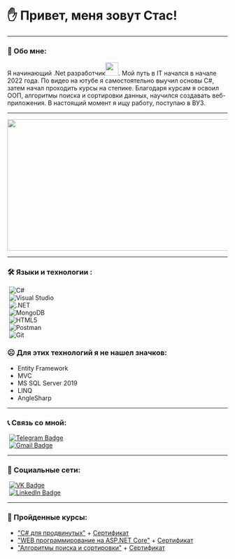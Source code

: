 # ✋ Привет, меня зовут Стас!

---

### 📄 Обо мне:

Я начинающий .Net разработчик<img src="https://media.giphy.com/media/WUlplcMpOCEmTGBtBW/giphy.gif" width="30px">. Мой путь в IT начался в начале 2022 года. По видео на ютубе я самостоятельно выучил основы C#, затем начал проходить курсы на степике. Благодаря курсам я освоил ООП, алгоритмы поиска и сортировки данных, научился создавать веб-приложения. В настоящий момент я ищу работу, поступаю в ВУЗ.

---

<div align="center">
  <img src="https://media.giphy.com/media/dWesBcTLavkZuG35MI/giphy.gif" width="600" height="300"/>
</div>

---

### 🛠️ Языки и технологии :
&nbsp;<img src="https://img.shields.io/badge/C%23-239120?style=for-the-badge&logo=c-sharp&logoColor=white" title="C#" alt="C#"><br>
&nbsp;<img src="https://img.shields.io/badge/Visual_Studio-5C2D91?style=for-the-badge&logo=visual%20studio&logoColor=white" title="Visual Studio" alt="Visual Studio"><br>
&nbsp;<img src="https://img.shields.io/badge/.NET-5C2D91?style=for-the-badge&logo=.net&logoColor=white" title=".NET" alt=".NET"><br>
&nbsp;<img src="https://img.shields.io/badge/MongoDB-4EA94B?style=for-the-badge&logo=mongodb&logoColor=white" title="MongoDB" alt="MongoDB"><br>
&nbsp;<img src="https://img.shields.io/badge/HTML5-E34F26?style=for-the-badge&logo=html5&logoColor=white" title="HTML5" alt="HTML5"><br>
&nbsp;<img src="https://img.shields.io/badge/Postman-FF6C37?style=for-the-badge&logo=postman&logoColor=white" title="Postman" alt="Postman"><br>
&nbsp;<img src="https://img.shields.io/badge/GIT-E44C30?style=for-the-badge&logo=git&logoColor=white" title="Git" alt="Git"><br>

### ☹️ Для этих технологий я не нашел значков:
- Entity Framework
- MVC
- MS SQL Server 2019
- LINQ
- AngleSharp



---

### 📞 Связь со мной: 
&nbsp;[![Telegram Badge](https://img.shields.io/badge/Telegram-2CA5E0?style=for-the-badge&logo=telegram&logoColor=white)](https://t.me/c_tacuk)<br>
&nbsp;[![Gmail Badge](https://img.shields.io/badge/Gmail-D14836?style=for-the-badge&logo=gmail&logoColor=white)](mailto:stas.working.gma1l@gmail.com)

---

### 🤝 Социальные сети:
&nbsp;[![VK Badge](https://img.shields.io/badge/вконтакте-%232E87FB.svg?&style=for-the-badge&logo=vk&logoColor=white)](https://vk.com/c.tacuk)<br>
&nbsp;[![LinkedIn Badge](https://img.shields.io/badge/LinkedIn-0077B5?style=for-the-badge&logo=linkedin&logoColor=white)](https://www.linkedin.com/in/c-tacuk)

---

### 📖 Пройденные курсы:
- ["C# для продвинутых"](https://stepik.org/course/84983) + [Сертификат](https://stepik.org/cert/1462735)
- ["WEB программирование на ASP.NET Core"](https://stepik.org/course/58659) + [Сертификат](https://stepik.org/cert/1705125)
- ["Алгоритмы поиска и сортировки"](https://stepik.org/course/23981) + [Сертификат](https://stepik.org/cert/1629100)
